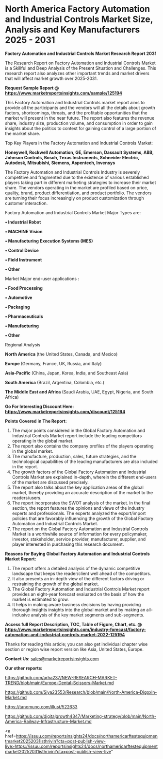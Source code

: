 # North America Factory Automation and Industrial Controls Market Size, Analysis and Key Manufacturers 2025 - 2031

<strong>Factory Automation and Industrial Controls Market Research Report 2031</strong>

The Research Report on Factory Automation and Industrial Controls Market is a Skillful and Deep Analysis of the Present Situation and Challenges. This research report also analyzes other important trends and market drivers that will affect market growth over 2025-2031.

<strong>Request Sample Report @ <a href=https://www.marketreportsinsights.com/sample/125194>https://www.marketreportsinsights.com/sample/125194</a></strong>

This Factory Automation and Industrial Controls market report aims to provide all the participants and the vendors will all the details about growth factors, shortcomings, threats, and the profitable opportunities that the market will present in the near future. The report also features the revenue share, industry size, production volume, and consumption in order to gain insights about the politics to contest for gaining control of a large portion of the market share.

Top Key Players in the Factory Automation and Industrial Controls Market:

<strong>Honeywell, Rockwell Automation, GE, Emerson, Dassault Systems, ABB, Johnson Controls, Bosch, Texas Instruments, Schneider Electric, Autodesk, Mitsubishi, Siemens, Aspentech, Invensys</strong>

The Factory Automation and Industrial Controls Industry is severely competitive and fragmented due to the existence of various established players taking part in different marketing strategies to increase their market share. The vendors operating in the market are profiled based on price, quality, brand, product differentiation, and product portfolio. The vendors are turning their focus increasingly on product customization through customer interaction.

Factory Automation and Industrial Controls Market Major Types are:

<strong>• Industrial Robot

• MACHINE Vision

• Manufacturing Execution Systems (MES)

• Control Device

• Field Instrument

• Other</strong>

Market Major end-user applications :

<strong>• Food Processing

• Automotive

• Packaging

• Pharmaceuticals

• Manufacturing

• Other</strong>

Regional Analysis

</u><strong><b>North America</b></strong> (the United States, Canada, and Mexico)

<strong><b>Europe </b></strong>(Germany, France, UK, Russia, and Italy)

<strong><b>Asia-Pacific</b></strong> (China, Japan, Korea, India, and Southeast Asia)

<strong><b>South America</b></strong> (Brazil, Argentina, Colombia, etc.)

<strong><b>The Middle East and Africa</b></strong> (Saudi Arabia, UAE, Egypt, Nigeria, and South Africa)

<strong>Go For Interesting Discount Here: <a href=https://www.marketreportsinsights.com/discount/125194>https://www.marketreportsinsights.com/discount/125194</a></strong>

<strong>Points Covered in The Report:</strong>
<ol>
  <li>The major points considered in the Global Factory Automation and Industrial Controls Market report include the leading competitors operating in the global market.</li>
  <li>The report also contains the company profiles of the players operating in the global market.</li>
  <li>The manufacture, production, sales, future strategies, and the technological capabilities of the leading manufacturers are also included in the report.</li>
  <li>The growth factors of the Global Factory Automation and Industrial Controls Market are explained in-depth, wherein the different end-users of the market are discussed precisely.</li>
  <li>The report also talks about the key application areas of the global market, thereby providing an accurate description of the market to the readers/users.</li>
  <li>The report incorporates the SWOT analysis of the market. In the final section, the report features the opinions and views of the industry experts and professionals. The experts analyzed the export/import policies that are favorably influencing the growth of the Global Factory Automation and Industrial Controls Market.</li>
  <li>The report on the Global Factory Automation and Industrial Controls Market is a worthwhile source of information for every policymaker, investor, stakeholder, service provider, manufacturer, supplier, and player interested in purchasing this research document.</li>
</ol>
<strong>Reasons for Buying Global Factory Automation and Industrial Controls Market Report:</strong>

<ol>
  <li>The report offers a detailed analysis of the dynamic competitive landscape that keeps the reader/client well ahead of the competitors.</li>
  <li>It also presents an in-depth view of the different factors driving or restraining the growth of the global market.</li>
  <li>The Global Factory Automation and Industrial Controls Market report provides an eight-year forecast evaluated on the basis of how the market is estimated to grow.</li>
  <li>It helps in making aware business decisions by having providing thorough insights insights into the global market and by making an all-inclusive analysis of the key market segments and sub-segments.</li>
</ol>
<strong>Access full Report Description, TOC, Table of Figure, Chart, etc. @ <a href=https://www.marketreportsinsights.com/industry-forecast/factory-automation-and-industrial-controls-market-2022-125194>https://www.marketreportsinsights.com/industry-forecast/factory-automation-and-industrial-controls-market-2022-125194</a></strong>


Thanks for reading this article; you can also get individual chapter wise section or region wise report version like Asia, United States, Europe.

<strong>Contact Us:</strong>
sales@marketreportsinsights.com

<strong>Our other reports:</strong>

<a href=https://github.com/arha237/NEW-RESEARCH-MARKET-TREND/blob/main/Europe-Dental-Scissors-Market.md>https://github.com/arha237/NEW-RESEARCH-MARKET-TREND/blob/main/Europe-Dental-Scissors-Market.md</a>

<a href=https://github.com/Siya23553/Research/blob/main/North-America-Digoxin-Market.md>https://github.com/Siya23553/Research/blob/main/North-America-Digoxin-Market.md</a>

<a href=https://tanomuno.com/illust/522633>https://tanomuno.com/illust/522633</a>

<a href=https://github.com/digitalgrowth4347/Marketing-strategy/blob/main/North-America-Railway-Infrastructure-Market.md>https://github.com/digitalgrowth4347/Marketing-strategy/blob/main/North-America-Railway-Infrastructure-Market.md</a>

<a href=https://issuu.com/reportsinsights24/docs/northamericarftestequipmentmarket20252031isthrivin?cta=post-publish-view-live>https://issuu.com/reportsinsights24/docs/northamericarftestequipmentmarket20252031isthrivin?cta=post-publish-view-live</a>"
